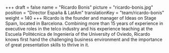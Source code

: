 +++
draft			= false
name			= "Ricardo Bonis"
picture			= "ricardo-bonis.jpg"
position	 	= "Director España & LatAm"
translationKey	= "team/ricardo-bonis"
weight			= 140
+++
Ricardo is the founder and manager of Ideas on Stage Spain, located in Barcelona. Combining more than 15 years of experience in executive roles in the telco industry and his experience teaching at the Escuela Politécnica de Ingeniería of the University of Oviedo, Ricardo knows first hand the challenging business environment and the importance of great presentation skills to thrive in it.